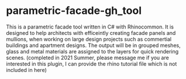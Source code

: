 # parametric-facade-gh_tool
This is a parametric facade tool written in C# with Rhinocommon. 
It is designed to help architects with efficeintly creating facade panels and mullions, when working on large design projects such as commertial buildings and apartment designs.
The output will be in grouped meshes, glass and metal materials are assigned to the layers for quick rendering scenes. 
(completed in 2021 Summer, please message me if you are interested in this plugin, I can provide the rhino tutorial file which is not included in here)
